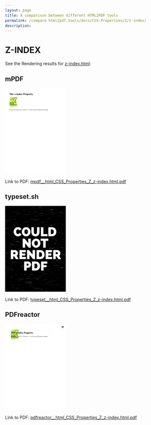 ```yaml
---
layout: page
title: A comparison between different HTML2PDF tools
permalink: /compare.html2pdf.tools/docs/CSS-Properties/Z/z-index/
description: 
---
```


# Z-INDEX

See the Rendering results for [z-index.html](/html/CSS%20Properties/Z/z-index.html):

## mPDF
![](mpdf__html_CSS_Properties_Z_z-index.html.png) 

Link to PDF: [mpdf__html_CSS_Properties_Z_z-index.html.pdf](mpdf__html_CSS_Properties_Z_z-index.html.pdf)

## typeset.sh
![](typeset__html_CSS_Properties_Z_z-index.html.png) 

Link to PDF: [typeset__html_CSS_Properties_Z_z-index.html.pdf](typeset__html_CSS_Properties_Z_z-index.html.pdf)

## PDFreactor
![](pdfreactor__html_CSS_Properties_Z_z-index.html.png) 

Link to PDF: [pdfreactor__html_CSS_Properties_Z_z-index.html.pdf](pdfreactor__html_CSS_Properties_Z_z-index.html.pdf)

